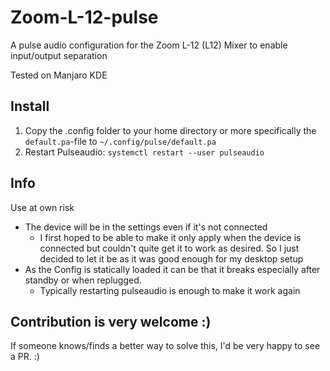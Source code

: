 # Zoom-L-12-pulse
A pulse audio configuration for the Zoom L-12 (L12) Mixer to enable input/output separation

Tested on Manjaro KDE

## Install
1. Copy the .config folder to your home directory or more specifically the `default.pa`-file to `~/.config/pulse/default.pa` 
2. Restart Pulseaudio: `systemctl restart --user pulseaudio`

## Info
Use at own risk

- The device will be in the settings even if it's not connected
  - I first hoped to be able to make it only apply when the device is connected but couldn't quite get it to work as desired.
    So I just decided to let it be as it was good enough for my desktop setup
- As the Config is statically loaded it can be that it breaks especially after standby or when replugged.
  - Typically restarting pulseaudio is enough to make it work again


## Contribution is very welcome :)
If someone knows/finds a better way to solve this, I'd be very happy to see a PR. :)
